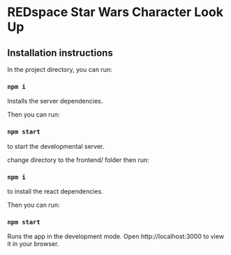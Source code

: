 # REDspace Star Wars Character Look Up

## Installation instructions

In the project directory, you can run:

### `npm i`

Installs the server dependencies.

Then you can run:

### `npm start`

to start the developmental server.

change directory to the frontend/ folder then run:

### `npm i`

to install the react dependencies.

Then you can run:

### `npm start`

Runs the app in the development mode.
Open http://localhost:3000 to view it in your browser.
